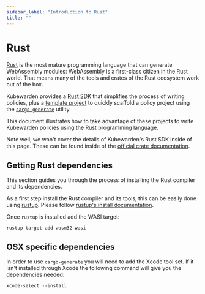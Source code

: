 ```yaml
---
sidebar_label: "Introduction to Rust"
title: ""
---
```


<head>
  <link rel="canonical" href="https://docs.kubewarden.io/writing-policies/rust/intro-rust"/>
</head>

# Rust

[Rust](https://www.rust-lang.org/) is the most mature programming language that
can generate WebAssembly modules: WebAssembly is a first-class citizen
in the Rust world. That means many of the tools and crates of the Rust
ecosystem work out of the box.

Kubewarden provides a [Rust SDK](https://crates.io/crates/kubewarden-policy-sdk)
that simplifies the process of writing policies, plus a
[template project](https://github.com/kubewarden/rust-policy-template) to
quickly scaffold a policy project using the
[`cargo-generate`](https://github.com/cargo-generate/cargo-generate) utility.

This document illustrates how to take advantage of these projects to write
Kubewarden policies using the Rust programming language.

Note well, we won't cover the details of Kubewarden's Rust SDK inside of this
page. These can be found inside of the
[official crate documentation](https://docs.rs/kubewarden-policy-sdk/0.1.0).

## Getting Rust dependencies

This section guides you through the process of installing the Rust compiler and
its dependencies.

As a first step install the Rust compiler and its tools, this can be easily done
using [rustup](https://github.com/rust-lang/rustup). Please follow
[rustup's install documentation](https://rust-lang.github.io/rustup/installation/index.html).

Once `rustup` is installed add the WASI target:

```shell
rustup target add wasm32-wasi
```

## OSX specific dependencies

In order to use `cargo-generate` you will need to add the Xcode tool set. If it isn't installed through Xcode the following command will give you the dependencies needed:

```shell
xcode-select --install
```
